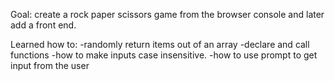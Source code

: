 Goal: create a rock paper scissors game from the browser console and later add a front end.

Learned how to:
-randomly return items out of an array
-declare and call functions
-how to make inputs case insensitive.
-how to use prompt to get input from the user